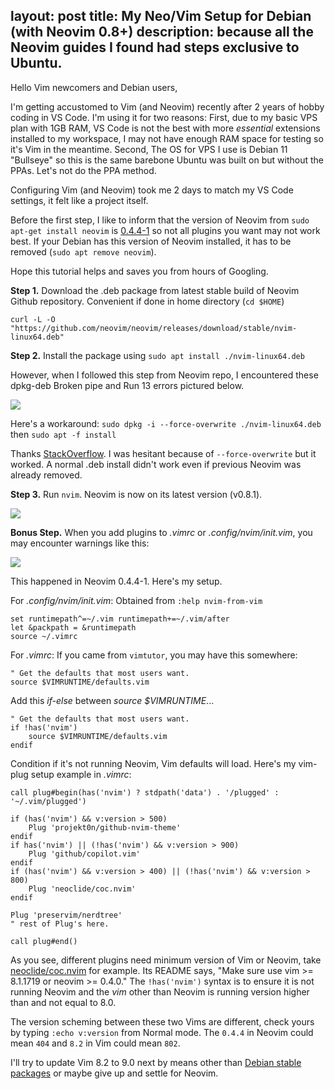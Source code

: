 layout: post
title: My Neo/Vim Setup for Debian (with Neovim 0.8+)
description: because all the Neovim guides I found had steps exclusive to Ubuntu.
---------------------------------------------------------------------------------

Hello Vim newcomers and Debian users,

I'm getting accustomed to Vim (and Neovim) recently after 2 years of hobby coding in VS Code.
I'm using it for two reasons: First, due to my basic VPS plan with 1GB RAM, VS Code is not the best with more *essential* extensions installed to my workspace, I may not have enough RAM space for testing so it's Vim in the meantime.
Second, The OS for VPS I use is Debian 11 "Bullseye" so this is the same barebone Ubuntu was built on but without the PPAs. Let's not do the PPA method.

Configuring Vim (and Neovim) took me 2 days to match my VS Code settings, it felt like a project itself.

Before the first step, I like to inform that the version of Neovim from `sudo apt-get install neovim` is [0.4.4-1](https://packages.debian.org/bullseye/neovim) so not all plugins you want may not work best. If your Debian has this version of Neovim installed, it has to be removed (`sudo apt remove neovim`).

Hope this tutorial helps and saves you from hours of Googling.

**Step 1.** Download the .deb package from latest stable build of Neovim Github repository. Convenient if done in home directory (`cd $HOME`)

```
curl -L -O "https://github.com/neovim/neovim/releases/download/stable/nvim-linux64.deb"
```

**Step 2.** Install the package using `sudo apt install ./nvim-linux64.deb`

However, when I followed this step from Neovim repo, I encountered these dpkg-deb Broken pipe and Run 13 errors pictured below.

![](https://i.imgur.com/muGeT6a.png)

Here's a workaround: `sudo dpkg -i --force-overwrite ./nvim-linux64.deb` then `sudo apt -f install`

Thanks [StackOverflow](https://askubuntu.com/questions/1062171/dpkg-deb-error-paste-subprocess-was-killed-by-signal-broken-pipe). I was hesitant because of `--force-overwrite` but it worked. A normal .deb install didn't work even if previous Neovim was already removed.

**Step 3.** Run `nvim`. Neovim is now on its latest version (v0.8.1).

![](https://i.imgur.com/cs8ryg8.png)

**Bonus Step.** When you add plugins to *.vimrc* or *.config/nvim/init.vim*, you may encounter warnings like this:

![](https://i.imgur.com/n1e8SIb.png)

This happened in Neovim 0.4.4-1. Here's my setup.

For *.config/nvim/init.vim*: Obtained from `:help nvim-from-vim`

```
set runtimepath^=~/.vim runtimepath+=~/.vim/after
let &packpath = &runtimepath
source ~/.vimrc
```

For *.vimrc*: If you came from `vimtutor`, you may have this somewhere:

```
" Get the defaults that most users want.
source $VIMRUNTIME/defaults.vim
```

Add this *if-else* between *source $VIMRUNTIME*...

```vim
" Get the defaults that most users want.
if !has('nvim')
    source $VIMRUNTIME/defaults.vim
endif
```

Condition if it's not running Neovim, Vim defaults will load.
Here's my vim-plug setup example in *.vimrc*:

```vim
call plug#begin(has('nvim') ? stdpath('data') . '/plugged' : '~/.vim/plugged')

if (has('nvim') && v:version > 500)
    Plug 'projekt0n/github-nvim-theme'
endif
if has('nvim') || (!has('nvim') && v:version > 900)
    Plug 'github/copilot.vim'
endif
if (has('nvim') && v:version > 400) || (!has('nvim') && v:version > 800)
    Plug 'neoclide/coc.nvim'
endif

Plug 'preservim/nerdtree'
" rest of Plug's here.

call plug#end()

```

As you see, different plugins need minimum version of Vim or Neovim, take [neoclide/coc.nvim](https://github.com/neoclide/coc.nvim) for example. Its README says, "Make sure use vim >= 8.1.1719 or neovim >= 0.4.0." The `!has('nvim')` syntax is to ensure it is not running Neovim and the *vim* other than Neovim is running version higher than and not equal to 8.0.

The version scheming between these two Vims are different, check yours by typing `:echo v:version` from Normal mode. The `0.4.4` in Neovim could mean `404` and `8.2` in Vim could mean `802`.

I'll try to update Vim 8.2 to 9.0 next by means other than [Debian stable packages](https://packages.debian.org/bullseye/vim) or maybe give up and settle for Neovim.
